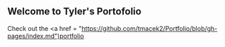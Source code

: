 ## Welcome to Tyler's Portofolio

Check out the <a href = "https://github.com/tmacek2/Portfolio/blob/gh-pages/index.md")portfolio</a>
